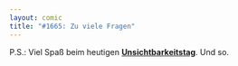 ```yaml
---
layout: comic
title: "#1665: Zu viele Fragen"
---
```


P.S.:
Viel Spaß beim heutigen <a href="http://www.fonflatter.de/kalender"><strong>Unsichtbarkeitstag</strong></a>. Und so.
